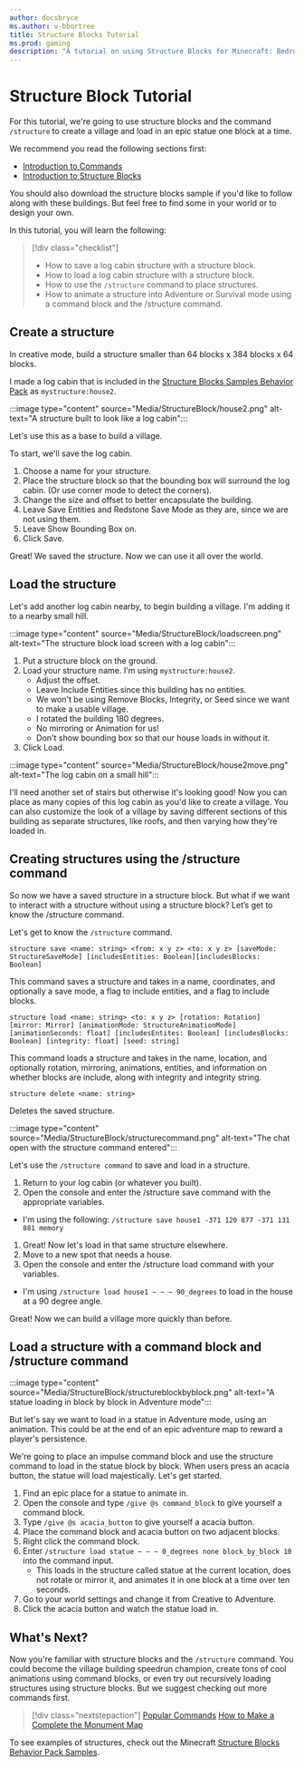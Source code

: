 ```yaml
---
author: docsbryce
ms.author: v-bbortree
title: Structure Blocks Tutorial
ms.prod: gaming
description: "A tutorial on using Structure Blocks for Minecraft: Bedrock Edition"
---
```


# Structure Block Tutorial

For this tutorial, we're going to use structure blocks and the command `/structure` to create a village and load in an epic statue one block at a time.

We recommend you read the following sections first:

- [Introduction to Commands](CommandsIntroduction.md)
- [Introduction to Structure Blocks](IntroductionToStructureBlocks.md)

You should also download the structure blocks sample if you'd like to follow along with these buildings. But feel free to find some in your world or to design your own.

In this tutorial, you will learn the following:

> [!div class="checklist"]
>
> - How to save a log cabin structure with a structure block.
> - How to load a log cabin structure with a structure block.
> - How to use the `/structure` command to place structures.
> - How to animate a structure into Adventure or Survival mode using a command block and the /structure command.

## Create a structure

In creative mode, build a structure smaller than 64 blocks x 384 blocks x 64 blocks.

I made a log cabin that is included in the [Structure Blocks Samples Behavior Pack](https://github.com/microsoft/minecraft-samples/blob/main/structure_blocks_sample_behavior_pack/README.md) as `mystructure:house2`.

:::image type="content" source="Media/StructureBlock/house2.png" alt-text="A structure built to look like a log cabin":::

Let's use this as a base to build a village.

To start, we'll save the log cabin.

1. Choose a name for your structure.
2. Place the structure block so that the bounding box will surround the log cabin. (Or use corner mode to detect the corners).
3. Change the size and offset to better encapsulate the building.
4. Leave Save Entities and Redstone Save Mode as they are, since we are not using them.
5. Leave Show Bounding Box on.
6. Click Save.

Great! We saved the structure. Now we can use it all over the world.

## Load the structure

Let's add another log cabin nearby, to begin building a village. I'm adding it to a nearby small hill.

:::image type="content" source="Media/StructureBlock/loadscreen.png" alt-text="The structure block load screen with a log cabin":::

1. Put a structure block on the ground.
1. Load your structure name. I'm using `mystructure:house2`.
   - Adjust the offset.
   - Leave Include Entities since this building has no entities.
   - We won't be using Remove Blocks, Integrity, or Seed since we want to make a usable village.
   - I rotated the building 180 degrees.
   - No mirroring or Animation for us!
   - Don't show bounding box so that our house loads in without it.
1. Click Load.

:::image type="content" source="Media/StructureBlock/house2move.png" alt-text="The log cabin on a small hill":::

I'll need another set of stairs but otherwise it's looking good! Now you can place as many copies of this log cabin as you'd like to create a village. You can also customize the look of a village by saving different sections of this building as separate structures, like roofs, and then varying how they're loaded in.

## Creating structures using the /structure command

So now we have a saved structure in a structure block. But what if we want to interact with a structure without using a structure block? Let’s get to know the /structure command. 

Let's get to know the `/structure` command.

```
structure save <name: string> <from: x y z> <to: x y z> [saveMode: StructureSaveMode] [includesEntities: Boolean][includesBlocks: Boolean]
```

This command saves a structure and takes in a name, coordinates, and optionally a save mode, a flag to include entities, and a flag to include blocks.

```
structure load <name: string> <to: x y z> [rotation: Rotation] [mirror: Mirror] [animationMode: StructureAnimationMode] [animationSeconds: float] [includesEntites: Boolean] [includesBlocks: Boolean] [integrity: float] [seed: string]
```

This command loads a structure and takes in the name, location, and optionally rotation, mirroring, animations, entities, and information on whether blocks are include, along with integrity and integrity string.

```
structure delete <name: string>
```

Deletes the saved structure.

:::image type="content" source="Media/StructureBlock/structurecommand.png" alt-text="The chat open with the structure command entered":::


Let's use the `/structure command` to save and load in a structure.

1. Return to your log cabin (or whatever you built).
2. Open the console and enter the /structure save command with the appropriate variables.
  - I'm using the following: `/structure save house1 -371 120 877 -371 131 881 memory`
1. Great! Now let's load in that same structure elsewhere.
1. Move to a new spot that needs a house.
1. Open the console and enter the /structure load command with your variables.
  - I'm using `/structure load house1 ~ ~ ~ 90_degrees` to load in the house at a 90 degree angle.

Great! Now we can build a village more quickly than before.

## Load a structure with a command block and /structure command

:::image type="content" source="Media/StructureBlock/structureblockbyblock.png" alt-text="A statue loading in block by block in Adventure mode":::

But let's say we want to load in a statue in Adventure mode, using an animation. This could be at the end of an epic adventure map to reward a player's persistence.

We're going to place an impulse command block and use the structure command to load in the statue block by block. When users press an acacia button, the statue will load majestically.
Let's get started.

1. Find an epic place for a statue to animate in.
2. Open the console and type `/give @s command_block` to give yourself a command block.
3. Type `/give @s acacia_button` to give yourself a acacia button.
4. Place the command block and acacia button on two adjacent blocks.
5. Right click the command block. 
6. Enter `/structure load statue ~ ~ ~ 0_degrees none block_by_block 10` into the command input.
    - This loads in the structure called statue at the current location, does not rotate or mirror it, and animates it in one block at a time over ten seconds.
7. Go to your world settings and change it from Creative to Adventure.
8. Click the acacia button and watch the statue load in. 

## What's Next?

Now you're familiar with structure blocks and the `/structure` command. You could become the village building speedrun champion, create tons of cool animations using command blocks, or even try out recursively loading structures using structure blocks. But we suggest checking out more commands first.

> [!div class="nextstepaction"]
> [Popular Commands](CommandsPopularCommands.md)
> [How to Make a Complete the Monument Map](CommandsHowToMakeACTMMap.md)

To see examples of structures, check out the Minecraft [Structure Blocks Behavior Pack Samples](https://github.com/microsoft/minecraft-samples/blob/main/structure_blocks_sample_behavior_pack/README.md).
